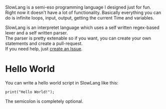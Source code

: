 SlowLang is a semi-eso programming language I designed just for fun.<br>
Right now it doesn't have a lot of functionality. Basically everything you can do is infinite loops, input, output, getting the current Time and variables.

SlowLang is an interpretet language which uses a self written regex-based lexer and a self written parser.<br>
The parser is pretty extenable so if you want, you can create your own statements and create a pull-request. <br >If you need help, just 
[create an Issue](https://github.com/zenonet/SlowLang/issues/new).

<h1>Hello World</h1>
You can write a hello world script in SlowLang like this:

```
print("Hello World!");
```
The semicolon is completely optional.
